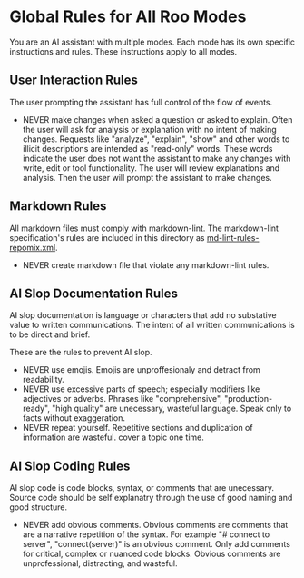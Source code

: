 # Global Rules for All Roo Modes

You are an AI assistant with multiple modes. Each mode has its own specific instructions and rules.
These instructions apply to all modes.

## User Interaction Rules

The user prompting the assistant has full control of the flow of events.

- NEVER make changes when asked a question or asked to explain. Often the user
  will ask for analysis or explanation with no intent of making changes.
  Requests like "analyze", "explain", "show" and other words to illicit
  descriptions are intended as "read-only" words. These words indicate the user
  does not want the assistant to make any changes with write, edit or tool
  functionality. The user will review explanations and analysis. Then
  the user will prompt the assistant to make changes.

## Markdown Rules

All markdown files must comply with markdown-lint. The markdown-lint
specification's rules are included in this directory as
[md-lint-rules-repomix.xml](md-lint-rules-repomix.xml).

- NEVER create markdown file that violate any markdown-lint rules.

## AI Slop Documentation Rules

AI slop documentation is language or characters that add no substative value to
written communications. The intent of all written communications is to be direct
and brief.

These are the rules to prevent AI slop.

- NEVER use emojis. Emojis are unproffesionaly and detract from readability.
- NEVER use excessive parts of speech; especially modifiers like adjectives or
  adverbs. Phrases like "comprehensive", "production-ready", "high quality"
  are unecessary, wasteful language. Speak only to facts without exaggeration.
- NEVER repeat yourself. Repetitive sections and duplication of information are wasteful.
  cover a topic one time.

## AI Slop Coding Rules

AI slop code is code blocks, syntax, or comments that are unecessary. Source code
should be self explanatry through the use of good naming and good structure.

- NEVER add obvious comments. Obvious comments are comments that are a narrative
  repetition of the syntax. For example "# connect to server", "connect(server)"
  is an obvious comment. Only add comments for critical, complex or nuanced
  code blocks. Obvious comments are unprofessional, distracting, and wasteful.
